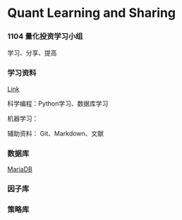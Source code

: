 # Quant Learning and Sharing



### 1104 量化投资学习小组

学习、分享、提高



### 学习资料

[Link](https://github.com/quantitiveFund/pyQuant/blob/master/Learning/readme.md)

科学编程：Python学习、数据库学习

机器学习：

辅助资料： Git、Markdown、文献



### 数据库

[MariaDB](https://github.com/quantitiveFund/pyQuant/blob/master/Database/readme.md)

### 因子库



### 策略库